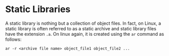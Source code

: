 # Static Libraries

A static library is nothing but a collection of object files. In fact, on
Linux, a static library is often referred to as a static archive and static
library files have the extension `.a`. On linux again, it is created using
the `ar` command as follows:

```
ar -r <archive file name> object_file1 object_file2 ...
```
